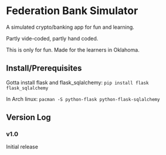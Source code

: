 # Federation Bank Simulator

A simulated crypto/banking app for fun and learning.

Partly vide-coded, partly hand coded.

This is only for fun. Made for the learners in Oklahoma.

## Install/Prerequisites

Gotta install flask and flask_sqlalchemy: `pip install flask flask_sqlalchemy`

In Arch linux: `pacman -S python-flask python-flask-sqlalchemy`

## Version Log
### v1.0
Initial release
